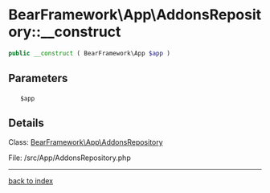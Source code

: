 # BearFramework\App\AddonsRepository::__construct

```php
public __construct ( BearFramework\App $app )
```

## Parameters

&nbsp;&nbsp;&nbsp;&nbsp;&nbsp;&nbsp;`$app`

## Details

Class: [BearFramework\App\AddonsRepository](bearframework.app.addonsrepository.class.md)

File: /src/App/AddonsRepository.php

---

[back to index](index.md)

